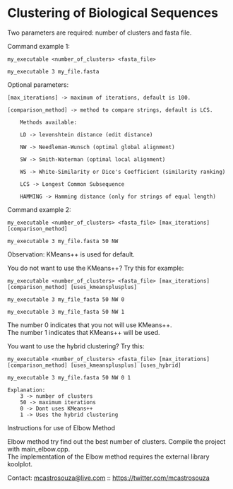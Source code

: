 # Clustering of Biological Sequences

Two parameters are required: number of clusters and fasta file.								

Command example 1:								

	my_executable <number_of_clusters> <fasta_file>								

	my_executable 3 my_file.fasta								

Optional parameters:								

	[max_iterations] -> maximum of iterations, default is 100.								

	[comparison_method] -> method to compare strings, default is LCS.								

		Methods available:								

		LD -> levenshtein distance (edit distance)								

		NW -> Needleman-Wunsch (optimal global alignment)								

		SW -> Smith-Waterman (optimal local alignment)								

		WS -> White-Similarity or Dice's Coefficient (similarity ranking)								

		LCS -> Longest Common Subsequence								

		HAMMING -> Hamming distance (only for strings of equal length)								

Command example 2:								

	my_executable <number_of_clusters> <fasta_file> [max_iterations] [comparison_method]								

	my_executable 3 my_file.fasta 50 NW								

Observation: KMeans++ is used for default.								

You do not want to use the KMeans++? Try this for example:								

	my_executable <number_of_clusters> <fasta_file> [max_iterations] [comparison_method] [uses_kmeansplusplus]								

	my_executable 3 my_file_fasta 50 NW 0								

	my_executable 3 my_file_fasta 50 NW 1								

The number 0 indicates that you not will use KMeans++.								
The number 1 indicates that KMeans++ will be used.								

You want to use the hybrid clustering? Try this:								

	my_executable <number_of_clusters> <fasta_file> [max_iterations] [comparison_method] [uses_kmeansplusplus] [uses_hybrid]							   	

	my_executable 3 my_file.fasta 50 NW 0 1							   	

	Explanation:								
		3 -> number of clusters								
		50 -> maximum iterations								
		0 -> Dont uses KMeans++								
		1 -> Uses the hybrid clustering								

Instructions for use of Elbow Method
								
Elbow method try find out the best number of clusters. Compile the project with main_elbow.cpp.								
The implementation of the Elbow method requires the external library koolplot.

Contact: mcastrosouza@live.com :: https://twitter.com/mcastrosouza
